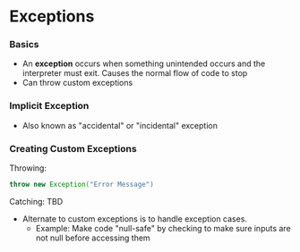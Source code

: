 # Exceptions

### Basics
 - An **exception** occurs when something unintended occurs and the interpreter must exit. Causes the normal flow of code to stop
 - Can throw custom exceptions

### Implicit Exception
 - Also known as "accidental" or "incidental" exception

### Creating Custom Exceptions
Throwing:
```java
throw new Exception("Error Message")
```

Catching:
TBD

 - Alternate to custom exceptions is to handle exception cases.
    - Example: Make code "null-safe" by checking to make sure inputs are not null before accessing them